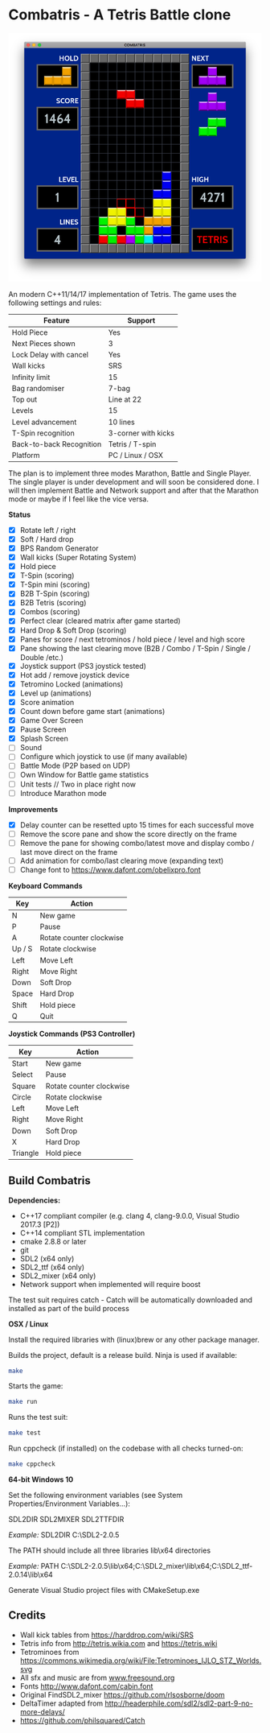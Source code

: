 # Combatris - A Tetris Battle clone

![screenshots](screenshots/combatris-demo-1.png)

An modern C++11/14/17 implementation of Tetris. The game uses the following settings and rules:

Feature | Support
--- | ------
Hold Piece | Yes
Next Pieces shown | 3
Lock Delay with cancel | Yes
Wall kicks | SRS
Infinity limit | 15
Bag randomiser | 7-bag
Top out | Line at 22
Levels | 15
Level advancement | 10 lines
T-Spin recognition | 3-corner with kicks
Back-to-back Recognition | Tetris / T-spin
Platform | PC / Linux / OSX

The plan is to implement three modes Marathon, Battle and Single Player. The single player is under development
and will soon be considered done. I will then implement Battle and Network support and after that the Marathon
mode or maybe if I feel like the vice versa.

**Status**
- [x] Rotate left / right
- [x] Soft / Hard drop
- [x] BPS Random Generator
- [x] Wall kicks (Super Rotating System)
- [X] Hold piece
- [x] T-Spin (scoring)
- [x] T-Spin mini (scoring)
- [x] B2B T-Spin (scoring)
- [x] B2B Tetris (scoring)
- [x] Combos (scoring)
- [X] Perfect clear (cleared matrix after game started)
- [X] Hard Drop & Soft Drop (scoring)
- [X] Panes for score / next tetrominos / hold piece / level and high score
- [X] Pane showing the last clearing move (B2B / Combo / T-Spin / Single / Double /etc.)
- [X] Joystick support (PS3 joystick tested)
- [X] Hot add / remove joystick device
- [X] Tetromino Locked (animations)
- [X] Level up (animations)
- [X] Score animation
- [X] Count down before game start (animations)
- [X] Game Over Screen
- [X] Pause Screen
- [X] Splash Screen
- [ ] Sound
- [ ] Configure which joystick to use (if many available)
- [ ] Battle Mode (P2P based on UDP)
- [ ] Own Window for Battle game statistics
- [ ] Unit tests // Two in place right now
- [ ] Introduce Marathon mode

**Improvements**
- [X] Delay counter can be resetted upto 15 times for each successful move
- [ ] Remove the score pane and show the score directly on the frame
- [ ] Remove the pane for showing combo/latest move and display combo / last move direct on the frame
- [ ] Add animation for combo/last clearing move (expanding text)
- [ ] Change font to https://www.dafont.com/obelixpro.font

**Keyboard Commands**

Key | Action
--- | ------
N  | New game
P | Pause
A | Rotate counter clockwise
Up / S | Rotate clockwise
Left | Move Left
Right | Move Right
Down | Soft Drop
Space | Hard Drop
Shift | Hold piece
Q | Quit

**Joystick Commands (PS3 Controller)**

Key | Action
--- | ------
Start  | New game
Select | Pause
Square | Rotate counter clockwise
Circle | Rotate clockwise
Left | Move Left
Right | Move Right
Down | Soft Drop
X | Hard Drop
Triangle | Hold piece
## Build Combatris

**Dependencies:**
* C++17 compliant compiler (e.g. clang 4, clang-9.0.0, Visual Studio 2017.3 [P2])
* C++14 compliant STL implementation
* cmake 2.8.8 or later
* git
* SDL2 (x64 only)
* SDL2_ttf (x64 only)
* SDL2_mixer (x64 only)
* Network support when implemented will require boost

The test suit requires catch - Catch will be automatically downloaded and installed
as part of the build process

**OSX / Linux**

Install the required libraries with (linux)brew or any other package manager.

Builds the project, default is a release build. Ninja is used if available:

```bash
make
```

Starts the game:
```bash
make run
```

Runs the test suit:

```bash
make test
```

Run cppcheck (if installed) on the codebase with all checks turned-on:

```bash
make cppcheck
```

**64-bit Windows 10**

Set the following environment variables (see System Properties/Environment Variables...):

SDL2DIR
SDL2MIXER
SDL2TTFDIR

*Example:*
SDL2DIR C:\SDL2-2.0.5

The PATH should include all three libraries lib\x64 directories

*Example:*
PATH C:\SDL2-2.0.5\lib\x64;C:\SDL2_mixer\lib\x64;C:\SDL2_ttf-2.0.14\lib\x64

Generate Visual Studio project files with CMakeSetup.exe

## Credits

* Wall kick tables from https://harddrop.com/wiki/SRS
* Tetris info from http://tetris.wikia.com and https://tetris.wiki
* Tetrominoes from https://commons.wikimedia.org/wiki/File:Tetrominoes_IJLO_STZ_Worlds.svg
* All sfx and music are from www.freesound.org
* Fonts http://www.dafont.com/cabin.font
* Original FindSDL2_mixer https://github.com/rlsosborne/doom
* DeltaTimer adapted from http://headerphile.com/sdl2/sdl2-part-9-no-more-delays/
* https://github.com/philsquared/Catch
